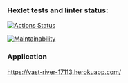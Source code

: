 ### Hexlet tests and linter status:

[![Actions Status](https://github.com/temirKhan42/frontend-project-lvl4/workflows/hexlet-check/badge.svg)](https://github.com/temirKhan42/frontend-project-lvl4/actions)

[![Maintainability](https://api.codeclimate.com/v1/badges/dda63734ba3e85bf6ab0/maintainability)](https://codeclimate.com/github/temirKhan42/frontend-project-lvl4/maintainability)

### Application

https://vast-river-17113.herokuapp.com/
